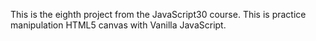 This is the eighth project from the JavaScript30 course. This is practice manipulation HTML5 canvas with Vanilla JavaScript.
